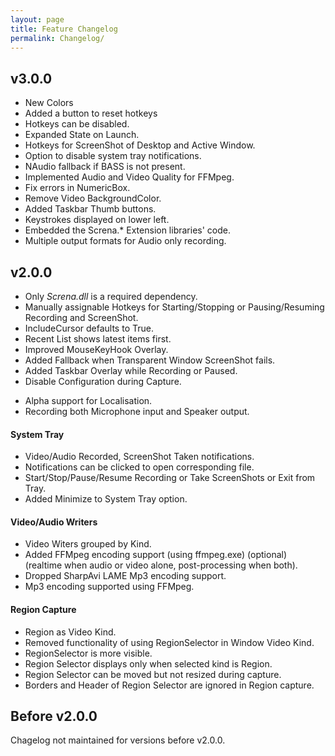 ```yaml
---
layout: page
title: Feature Changelog
permalink: Changelog/
---
```


## v3.0.0
* New Colors
* Added a button to reset hotkeys
* Hotkeys can be disabled.
* Expanded State on Launch.
* Hotkeys for ScreenShot of Desktop and Active Window.
* Option to disable system tray notifications.
* NAudio fallback if BASS is not present.
* Implemented Audio and Video Quality for FFMpeg.
* Fix errors in NumericBox.
* Remove Video BackgroundColor.
* Added Taskbar Thumb buttons.
* Keystrokes displayed on lower left.
* Embedded the Screna.* Extension libraries' code.
* Multiple output formats for Audio only recording.

## v2.0.0
- Only _Screna.dll_ is a required dependency.
- Manually assignable Hotkeys for Starting/Stopping or Pausing/Resuming Recording and ScreenShot.
- IncludeCursor defaults to True.
- Recent List shows latest items first.
- Improved MouseKeyHook Overlay.
- Added Fallback when Transparent Window ScreenShot fails.
- Added Taskbar Overlay while Recording or Paused.
- Disable Configuration during Capture.
* Alpha support for Localisation.
* Recording both Microphone input and Speaker output.

#### System Tray
- Video/Audio Recorded, ScreenShot Taken notifications.
- Notifications can be clicked to open corresponding file.
- Start/Stop/Pause/Resume Recording or Take ScreenShots or Exit from Tray.
- Added Minimize to System Tray option.

#### Video/Audio Writers
- Video Witers grouped by Kind.
- Added FFMpeg encoding support (using ffmpeg.exe) (optional) (realtime when audio or video alone, post-processing when both).
- Dropped SharpAvi LAME Mp3 encoding support.
- Mp3 encoding supported using FFMpeg.

#### Region Capture
- Region as Video Kind.
- Removed functionality of using RegionSelector in Window Video Kind.
- RegionSelector is more visible.
- Region Selector displays only when selected kind is Region.
- Region Selector can be moved but not resized during capture.
- Borders and Header of Region Selector are ignored in Region capture.

## Before v2.0.0
Chagelog not maintained for versions before v2.0.0.